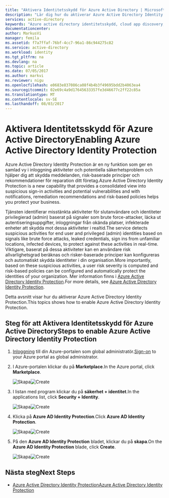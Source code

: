 ```yaml
---
title: "Aktivera Identitetsskydd för Azure Active Directory | Microsoft Docs"
description: "Lär dig hur du aktiverar Azure Active Directory Identity Protection."
services: active-directory
keywords: "Azure active directory identitetsskydd, cloud app discovery, hantera program, säkerhet, risk, risknivå, säkerhetsproblem och säkerhetsprincip"
documentationcenter: 
author: MarkusVi
manager: femila
ms.assetid: f7a7ffaf-76bf-4cc7-96a1-86c944275c82
ms.service: active-directory
ms.workload: identity
ms.tgt_pltfrm: na
ms.devlang: na
ms.topic: article
ms.date: 07/05/2017
ms.author: markvi
ms.reviewer: nigu
ms.openlocfilehash: e0683e837086ca08f4b4b3f49695bdd2b4063ea4
ms.sourcegitcommit: 02e69c4a9d17645633357fe3d46677c2ff22c85a
ms.translationtype: MT
ms.contentlocale: sv-SE
ms.lasthandoff: 08/03/2017
---
```

# <a name="enabling-azure-active-directory-identity-protection"></a><span data-ttu-id="ededd-104">Aktivera Identitetsskydd för Azure Active Directory</span><span class="sxs-lookup"><span data-stu-id="ededd-104">Enabling Azure Active Directory Identity Protection</span></span>
<span data-ttu-id="ededd-105">Azure Active Directory Identity Protection är en ny funktion som ger en samlad vy i inloggning aktiviteter och potentiella säkerhetsproblem och hjälper dig att skydda meddelanden, risk-baserade principer och rekommendationer för reparation ditt företag.</span><span class="sxs-lookup"><span data-stu-id="ededd-105">Azure Active Directory Identity Protection is a new capability that provides a consolidated view into suspicious sign-in activities and potential vulnerabilities and with notifications, remediation recommendations and risk-based policies helps you protect your business.</span></span> 

<span data-ttu-id="ededd-106">Tjänsten identifierar misstänkta aktiviteter för slutanvändare och identiteter privilegierad (admin) baserat på signaler som brute force-attacker, läcka ut autentiseringsuppgifter, inloggningar från okända platser, infekterade enheter att skydda mot dessa aktiviteter i realtid.</span><span class="sxs-lookup"><span data-stu-id="ededd-106">The service detects suspicious activities for end user and privileged (admin) identities based on signals like brute force attacks, leaked credentials, sign ins from unfamiliar locations, infected devices, to protect against these activities in real-time.</span></span> <span data-ttu-id="ededd-107">Viktigare, baserat på dessa aktiviteter kan en användare risk allvarlighetsgrad beräknas och risker-baserade principer kan konfigureras och automatiskt skydda identiteter i din organisation.</span><span class="sxs-lookup"><span data-stu-id="ededd-107">More importantly, based on these suspicious activities, a user risk severity is computed and risk-based policies can be configured and automatically protect the identities of your organization.</span></span> <span data-ttu-id="ededd-108">Mer information finns i [Azure Active Directory Identity Protection](active-directory-identityprotection.md).</span><span class="sxs-lookup"><span data-stu-id="ededd-108">For more details, see [Azure Active Directory Identity Protection](active-directory-identityprotection.md).</span></span>

<span data-ttu-id="ededd-109">Detta avsnitt visar hur du aktiverar Azure Active Directory Identity Protection.</span><span class="sxs-lookup"><span data-stu-id="ededd-109">This topics shows how to enable Azure Active Directory Identity Protection.</span></span>

## <a name="steps-to-enable-azure-active-directory-identity-protection"></a><span data-ttu-id="ededd-110">Steg för att Aktivera Identitetsskydd för Azure Active Directory</span><span class="sxs-lookup"><span data-stu-id="ededd-110">Steps to enable Azure Active Directory Identity Protection</span></span>
1. <span data-ttu-id="ededd-111">[Inloggning](https://ms.portal.azure.com/) till din Azure-portalen som global administratör.</span><span class="sxs-lookup"><span data-stu-id="ededd-111">[Sign-on](https://ms.portal.azure.com/) to your Azure portal as global administrator.</span></span> 
2. <span data-ttu-id="ededd-112">I Azure-portalen klickar du på **Marketplace**.</span><span class="sxs-lookup"><span data-stu-id="ededd-112">In the Azure portal, click **Marketplace**.</span></span>
   
    <span data-ttu-id="ededd-113">![Skapa](./media/active-directory-identityprotection-enable/01.png "skapa")</span><span class="sxs-lookup"><span data-stu-id="ededd-113">![Create](./media/active-directory-identityprotection-enable/01.png "Create")</span></span>
3. <span data-ttu-id="ededd-114">I listan med program klickar du på **säkerhet + identitet**.</span><span class="sxs-lookup"><span data-stu-id="ededd-114">In the applications list, click **Security + Identity**.</span></span>
   
    <span data-ttu-id="ededd-115">![Skapa](./media/active-directory-identityprotection-enable/02.png "skapa")</span><span class="sxs-lookup"><span data-stu-id="ededd-115">![Create](./media/active-directory-identityprotection-enable/02.png "Create")</span></span>
4. <span data-ttu-id="ededd-116">Klicka på **Azure AD Identity Protection**.</span><span class="sxs-lookup"><span data-stu-id="ededd-116">Click **Azure AD Identity Protection**.</span></span>
   
    <span data-ttu-id="ededd-117">![Skapa](./media/active-directory-identityprotection-enable/03.png "skapa")</span><span class="sxs-lookup"><span data-stu-id="ededd-117">![Create](./media/active-directory-identityprotection-enable/03.png "Create")</span></span>
5. <span data-ttu-id="ededd-118">På den **Azure AD Identity Protection** bladet, klickar du på **skapa**.</span><span class="sxs-lookup"><span data-stu-id="ededd-118">On the **Azure AD Identity Protection** blade, click **Create**.</span></span>
   
    <span data-ttu-id="ededd-119">![Skapa](./media/active-directory-identityprotection-enable/04.png "skapa")</span><span class="sxs-lookup"><span data-stu-id="ededd-119">![Create](./media/active-directory-identityprotection-enable/04.png "Create")</span></span>

## <a name="next-steps"></a><span data-ttu-id="ededd-120">Nästa steg</span><span class="sxs-lookup"><span data-stu-id="ededd-120">Next Steps</span></span>
* [<span data-ttu-id="ededd-121">Azure Active Directory Identity Protection</span><span class="sxs-lookup"><span data-stu-id="ededd-121">Azure Active Directory Identity Protection</span></span>](active-directory-identityprotection.md)

